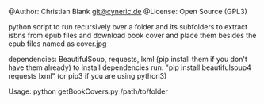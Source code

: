 @Author: Christian Blank <git@cyneric.de>
@License: Open Source (GPL3)

python script to run recursively over a folder and its subfolders to extract isbns from epub files and download book cover and place them besides the epub files named as cover.jpg

dependencies: BeautifulSoup, requests, lxml (pip install them if you don't have them already)
to install dependencies run: "pip install beautifulsoup4 requests lxml" (or pip3 if you are using python3)

Usage: python getBookCovers.py /path/to/folder
